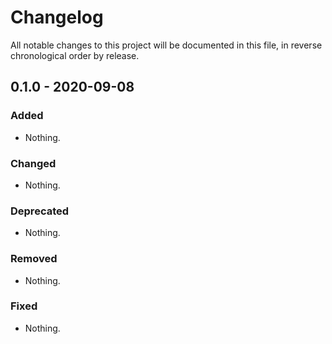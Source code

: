 # Changelog

All notable changes to this project will be documented in this file, in reverse chronological order by release.

## 0.1.0 - 2020-09-08

### Added

- Nothing.

### Changed

- Nothing.

### Deprecated

- Nothing.

### Removed

- Nothing.

### Fixed

- Nothing.
